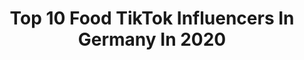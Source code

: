 ---
title: Top 10 Food TikTok Influencers In Germany In 2020
description: >-
  Find top food TikTok influencers in Germany in 2020. Most popular hashtags: #pancake #challenge #nutella #workout.
platform: TikTok
profiles:
  - username: "siciliancupcake"
    fullname: >-
      Giusy
    location: "Germany"
    followers: 36185
    engagement: 1386
    commentsToLikes: 0.032706
    id: ck9k21tz3io0s0j78en7ljski
    verified: false
    hashtags: "#sweetbabygirl, #donut, #pasta, #foryourpage"
  - username: "justbogdana"
    fullname: >-
      Just Bogdana
    location: "Germany"
    followers: 5784
    engagement: 742
    commentsToLikes: 0.037860
    id: cka0x4n7m5i5t0i78lnikbyh9
    verified: false
    hashtags: "#ingermany, #beautyofnature, #beautyroutine, #imbored"
  - username: "evelyn_schmid"
    fullname: >-
      evelyn_schmid
    location: "Germany"
    followers: 27520
    engagement: 698
    commentsToLikes: 0.029784
    id: cka0p2nsp6jfz0i78azmzr87w
    verified: false
    hashtags: "#povs, #coronavirus, #bavaria, #rescue"
  - username: "lisaschmitt__"
    fullname: >-
      Lisa Schmitt
    location: "Germany"
    followers: 72586
    engagement: 924
    commentsToLikes: 0.015554
    id: ck9shjdfztqck0j78ad7npu1h
    verified: false
    hashtags: "#schmutzig, #beintraining, #proteine, #lieblingsessen"
  - username: "bestformbene"
    fullname: >-
      bestFormBene
    location: "Germany"
    followers: 25747
    engagement: 446
    commentsToLikes: 0.067500
    id: ckamdnwrt0f9f0i78eo6bnkz9
    verified: false
    hashtags: "#krebs, #fruit, #hormone, #4you"
  - username: "kochrezepte"
    fullname: >-
      kochrezepte
    location: "Germany"
    followers: 86608
    engagement: 1158
    commentsToLikes: 0.007948
    id: ck8uflscr29ex0j78dgkbd8h7
    verified: true
    hashtags: "#osterlamm, #erdbeeren, #backen, #obst"
  - username: "esra.elbasan"
    fullname: >-
      Esra.Elbasan
    location: "Germany"
    followers: 4432
    engagement: 661
    commentsToLikes: 0.041483
    id: ck80oqloojaw60j782kr35l53
    verified: false
    hashtags: "#passion, #viral, #honigmaske, #proteinshake"
  - username: "foodgod"
    fullname: >-
      foodgod
    location: "Germany"
    followers: 263544
    engagement: 817
    commentsToLikes: 0.008029
    id: ck963v12zwo150j78v07fp59v
    verified: true
    hashtags: "#pancake, #chocolate, #yeezy, #cookie"
  - username: "pamela_rf"
    fullname: >-
      Pamela Reif
    location: "Germany"
    followers: 302140
    engagement: 860
    commentsToLikes: 0.005714
    id: ck9keutzp0iu40j78co4l50hm
    verified: true
    hashtags: "#cooking, #ahichallenge, #workoutathome, #jasonderulo"
  - username: "plantbasedcouple"
    fullname: >-
      Johanna & Lenni 🌻
    location: "Germany"
    followers: 46247
    engagement: 995
    commentsToLikes: 0.015290
    id: ck7zog9knjrxw0j78gaxosdbh
    verified: false
    hashtags: "#vegansnack, #heimspiel, #veganrecipes, #calories"
---